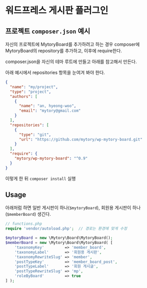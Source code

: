 # 워드프레스 게시판 플러그인

프로젝트 `composer.json` 예시
---------------------------

자신의 프로젝트에 MytoryBoard를 추가하려고 하는 경우 composer에 MytoryBoard의 repository를 추가하고, 이후에 require한다.

composer.json을 자신의 테마 루트에 만들고 아래를 참고해서 만든다.

아래 예시에서 repositories 항목을 눈여겨 봐야 한다.

~~~ json
{
  "name": "my/project",
  "type": "project",
  "authors": [
    {
      "name": "an, hyeong-woo",
      "email": "mytory@gmail.com"
    }
  ],
  "repositories": [
    {
      "type": "git",
      "url": "https://github.com/mytory/wp-mytory-board.git"
    }
  ],
  "require": {
    "mytory/wp-mytory-board": "^0.9"
  }
}
~~~

이렇게 한 뒤 `composer install` 실행

Usage
-----

아래처럼 하면 일반 게시판이 하나(`$mytoryBoard`), 회원용 게시판이 하나(`$memberBoard`) 생긴다.

~~~ php
// functions.php
require 'vendor/autoload.php';  // 경로는 환경에 맞게 수정

$mytoryBoard = new \Mytory\Board\MytoryBoard();
$memberBoard = new \Mytory\Board\MytoryBoard( [
	'taxonomyKey'         => 'member_board',
	'taxonomyLabel'       => '회원용 게시판',
	'taxonomyRewriteSlug' => 'member',
	'postTypeKey'         => 'member_board_post',
	'postTypeLabel'       => '회원 게시글',
	'postTypeRewriteSlug' => 'mp',
	'roleByBoard'         => true
] );
~~~


